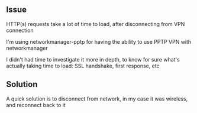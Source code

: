 Issue
----

HTTP(s) requests take a lot of time to load, after disconnecting from VPN connection

I'm using networkmanager-pptp for having the ability to use PPTP VPN with networkmanager

I didn't had time to investigate it more in depth, to know for sure what's actually taking time to load: SSL handshake, first response, etc

Solution
----

A quick solution is to disconnect from network, in my case it was wireless, and reconnect back to it
